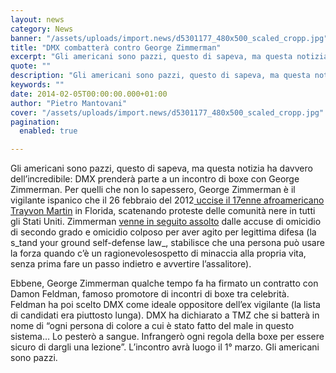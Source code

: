 ```yaml
---
layout: news
category: News
banner: "/assets/uploads/import.news/d5301177_480x500_scaled_cropp.jpg"
title: "DMX combatterà contro George Zimmerman"
excerpt: "Gli americani sono pazzi, questo di sapeva, ma questa notizia ha davvero dell’incredibile: DMX prenderà parte a un incontro di boxe con George Zimmerman. Per quelli che non lo sapessero, George Zimmerman è il vigilante ispanico che il 26 febbraio del 2012 uccise il 17enne afroamericano Trayvon Martin in Florida, scatenando proteste delle comunità nere [&hellip"
quote: ""
description: "Gli americani sono pazzi, questo di sapeva, ma questa notizia ha davvero dell’incredibile: DMX prenderà parte a un incontro di boxe con George Zimmerman. Per quelli che non lo sapessero, George Zimmerman è il vigilante ispanico che il 26 febbraio del 2012 uccise il 17enne afroamericano Trayvon Martin in Florida, scatenando proteste delle comunità nere [&hellip"
keywords: ""
date: 2014-02-05T00:00:00.000+01:00
author: "Pietro Mantovani"
cover: "/assets/uploads/import.news/d5301177_480x500_scaled_cropp.jpg"
pagination:
  enabled: true

---
```


[](https://hotmc.com/dmx-combattera-contro-george-zimmerman/d5301177%5F480x500%5Fscaled%5Fcropp/)

Gli americani sono pazzi, questo di sapeva, ma questa notizia ha davvero dell’incredibile: DMX prenderà parte a un incontro di boxe con George Zimmerman. Per quelli che non lo sapessero, George Zimmerman è il vigilante ispanico che il 26 febbraio del 2012[ uccise il 17enne afroamericano Trayvon Martin](http://www.ilfattoquotidiano.it/2012/03/23/ragazzo-colore-ucciso-florida-guardia-armata-perche-indossava-capuccio/199595/) in Florida, scatenando proteste delle comunità nere in tutti gli Stati Uniti. Zimmerman [venne in seguito assolto](http://www.ilfattoquotidiano.it/2013/07/14/usa-uccise-17enne-nero-assolto-zimmerman-proteste-in-tutto-paese/655469/) dalle accuse di omicidio di secondo grado e omicidio colposo per aver agito per legittima difesa (la s_tand your ground self-defense law_, stabilisce che una persona può usare la forza quando c’è un ragionevolesospetto di minaccia alla propria vita, senza prima fare un passo indietro e avvertire l’assalitore).

Ebbene, George Zimmerman qualche tempo fa ha firmato un contratto con Damon Feldman, famoso promotore di incontri di boxe tra celebrità. Feldman ha poi scelto DMX come ideale oppositore dell’ex vigilante (la lista di candidati era piuttosto lunga). DMX ha dichiarato a TMZ che si batterà in nome di “ogni persona di colore a cui è stato fatto del male in questo sistema… Lo pesterò a sangue. Infrangerò ogni regola della boxe per essere sicuro di dargli una lezione”. L’incontro avrà luogo il 1° marzo. Gli americani sono pazzi.
